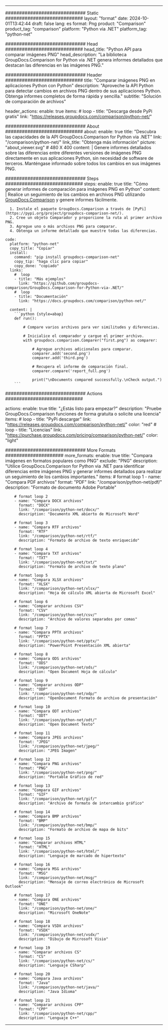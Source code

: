 
---
############################# Static ############################
layout: "format"
date:  2024-10-01T13:42:44
draft: false
lang: es
format: Png
product: "Comparison"
product_tag: "comparison"
platform: "Python via .NET"
platform_tag: "python-net"

############################# Head ############################
head_title: "Python API para comparar imágenes PNG"
head_description: "La biblioteca GroupDocs.Comparison for Python via .NET genera informes detallados que destacan las diferencias en las imágenes PNG."

############################# Header ############################
title: "Comparar imágenes PNG en aplicaciones Python con Python" 
description: "Aproveche la API Python para detectar cambios en archivos PNG dentro de sus aplicaciones Python. Obtenga informes completos de forma rápida y sencilla."
subtitle: "Solución de comparación de archivos" 

header_actions:
  enable: true
  items:
    #  loop
    - title: "Descarga desde PyPi gratis"
      link: "https://releases.groupdocs.com/comparison/python-net/"
      
############################# About ############################
about:
    enable: true
    title: "Descubra las capacidades de la API GroupDocs.Comparison for Python via .NET"
    link: "/comparison/python-net/"
    link_title: "Obtenga más información"
    picture: "about_viewer.svg" # 480 X 400
    content: |
       Genere informes detallados sobre las diferencias entre diferentes versiones de imágenes PNG directamente en sus aplicaciones Python, sin necesidad de software de terceros. Manténgase informado sobre todos los cambios en sus imágenes PNG.

############################# Steps ############################
steps:
    enable: true
    title: "Cómo generar informes de comparación para imágenes PNG en Python"
    content: |
      Realice un seguimiento de los cambios en archivos PNG utilizando [GroupDocs.Comparison](https://products.groupdocs.com/comparison/python-net/) y genere informes fácilmente.
      
      1. Instale el paquete GroupDocs.Comparison a través de [PyPi](https://pypi.org/project/groupdocs-comparison-net/).
      2. Cree un objeto Comparador y proporcione la ruta al primer archivo PNG.
      3. Agregue uno o más archivos PNG para comparar.
      4. Obtenga un informe detallado que muestre todas las diferencias.
   
    code:
      platform: "python-net"
      copy_title: "Copiar"
      install:
        command: "pip install groupdocs-comparison-net"
        copy_tip: "haga clic para copiar"
        copy_done: "copiado"
      links:
        #  loop
        - title: "Más ejemplos"
          link: "https://github.com/groupdocs-comparison/GroupDocs.Comparison-for-Python-via-.NET/"
        #  loop
        - title: "Documentación"
          link: "https://docs.groupdocs.com/comparison/python-net/"
          
      content: |
        ```python {style=abap}
        def run():

            # Compare varios archivos para ver similitudes y diferencias.

            # Inicialice el comparador y cargue el primer archivo.
            with groupdocs.comparison.Comparer("first.png") as comparer:

                # Agregue archivos adicionales para comparar.
                comparer.add('second.png')
                comparer.add('third.png')

                # Recupera el informe de comparación final.
                comparer.compare('report_full.png')

                print("\nDocuments compared successfully.\nCheck output.")
        ```            

############################# Actions ############################

actions:
  enable: true
  title: "¿Estás listo para empezar?"
  description: "Pruebe GroupDocs.Comparison funciones de forma gratuita o solicite una licencia"
  items:
    #  loop
    - title: "PyPi descargar"
      link: "https://releases.groupdocs.com/comparison/python-net/"
      color: "red"
        #  loop
    - title: "Licencias"
      link: "https://purchase.groupdocs.com/pricing/comparison/python-net/"
      color: "light"


############################# More Formats #####################
more_formats:
    enable: true
    title: "Compara imágenes en formatos populares como PNG"
    exclude: "PNG"
    description: "Utilice GroupDocs.Comparison for Python via .NET para identificar diferencias entre imágenes PNG y generar informes detallados para realizar un seguimiento de los cambios importantes."
    items: 
        # format loop 1
        - name: "Compara PDF archivos"
          format: "PDF"
          link: "/comparison/python-net/pdf/"
          description: "Formato de documento Adobe Portable"

        # format loop 2
        - name: "Compara DOCX archivos"
          format: "DOCX"
          link: "/comparison/python-net/docx/"
          description: "Documento XML abierto de Microsoft Word"

        # format loop 3
        - name: "Compara RTF archivos"
          format: "RTF"
          link: "/comparison/python-net/rtf/"
          description: "Formato de archivo de texto enriquecido"

        # format loop 4
        - name: "Compara TXT archivos"
          format: "TXT"
          link: "/comparison/python-net/txt/"
          description: "Formato de archivo de texto plano"

        # format loop 5
        - name: "Compara XLSX archivos"
          format: "XLSX"
          link: "/comparison/python-net/xlsx/"
          description: "Hoja de cálculo XML abierta de Microsoft Excel"

        # format loop 6
        - name: "Comparar archivos CSV"
          format: "CSV"
          link: "/comparison/python-net/csv/"
          description: "Archivo de valores separados por comas"

        # format loop 7
        - name: "Compara PPTX archivos"
          format: "PPTX"
          link: "/comparison/python-net/pptx/"
          description: "PowerPoint Presentación XML abierta"

        # format loop 8
        - name: "Compara ODS archivos"
          format: "ODS"
          link: "/comparison/python-net/ods/"
          description: "Open Document Hoja de cálculo"

        # format loop 9
        - name: "Comparar archivos ODP"
          format: "ODP"
          link: "/comparison/python-net/odp/"
          description: "OpenDocument Formato de archivo de presentación"

        # format loop 10
        - name: "Compara ODT archivos"
          format: "ODT"
          link: "/comparison/python-net/odt/"
          description: "Open Document Texto"

        # format loop 11
        - name: "Compara JPEG archivos"
          format: "JPEG"
          link: "/comparison/python-net/jpeg/"
          description: "JPEG Imagen"

        # format loop 12
        - name: "Compara PNG archivos"
          format: "PNG"
          link: "/comparison/python-net/png/"
          description: "Portable Gráfico de red"

        # format loop 13
        - name: "Compara GIF archivos"
          format: "GIF"
          link: "/comparison/python-net/gif/"
          description: "Archivo de formato de intercambio gráfico"

        # format loop 14
        - name: "Compara BMP archivos"
          format: "BMP"
          link: "/comparison/python-net/bmp/"
          description: "Formato de archivo de mapa de bits"

        # format loop 15
        - name: "Comparar archivos HTML"
          format: "HTML"
          link: "/comparison/python-net/html/"
          description: "Lenguaje de marcado de hipertexto"

        # format loop 16
        - name: "Compara MSG archivos"
          format: "MSG"
          link: "/comparison/python-net/msg/"
          description: "Mensaje de correo electrónico de Microsoft Outlook"

        # format loop 17
        - name: "Compara ONE archivos"
          format: "ONE"
          link: "/comparison/python-net/one/"
          description: "Microsoft OneNote"

        # format loop 18
        - name: "Compara VSDX archivos"
          format: "VSDX"
          link: "/comparison/python-net/vsdx/"
          description: "Dibujo de Microsoft Visio"

        # format loop 19
        - name: "Comparar archivos CS"
          format: "CS"
          link: "/comparison/python-net/cs/"
          description: "Lenguaje CSharp"

        # format loop 20
        - name: "Compara Java archivos"
          format: "Java"
          link: "/comparison/python-net/java/"
          description: "Java Idioma"
          
        # format loop 21
        - name: "Comparar archivos CPP"
          format: "CPP"
          link: "/comparison/python-net/cpp/"
          description: "Lenguaje C++"
---